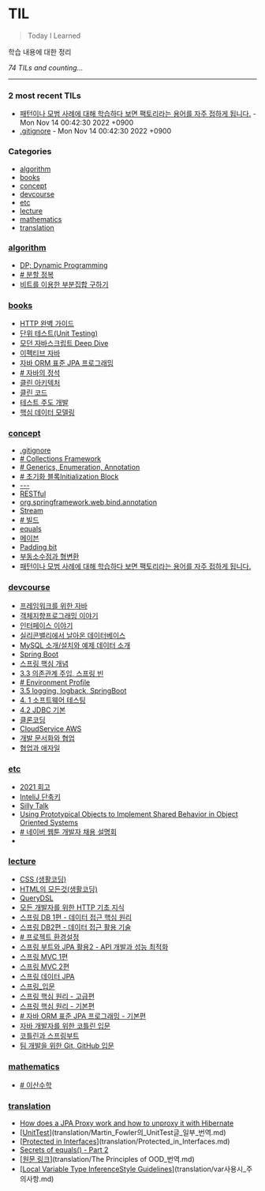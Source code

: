 # TIL
> Today I Learned

학습 내용에 대한 정리


_74 TILs and counting..._

---

### 2 most recent TILs

- [패턴이나 모범 사례에 대해 학습하다 보면 팩토리라는 용어를 자주 접하게 됩니다.](concept/헷갈리는_팩토리들_구별하기.md) - Mon Nov 14 00:42:30 2022 +0900
- [.gitignore](concept/.gitignore.md) - Mon Nov 14 00:42:30 2022 +0900

### Categories

- [algorithm](#algorithm)
- [books](#books)
- [concept](#concept)
- [devcourse](#devcourse)
- [etc](#etc)
- [lecture](#lecture)
- [mathematics](#mathematics)
- [translation](#translation)

### [algorithm](#algorithm)
- [DP; Dynamic Programming](algorithm/Dynamic_Programming.md)
- [﻿# 분할 정복](algorithm/분할_정복.md)
- [비트를 이용한 부분집합 구하기](algorithm/비트를_이용한_부분집합_구하기.md)

### [books](#books)
- [HTTP 완벽 가이드](books/HTTP_완벽_가이드.md)
- [단위 테스트(Unit Testing)](books/단위_테스트.md)
- [모던 자바스크립트 Deep Dive](books/모던_자바스크립트_Deep_Dive.md)
- [이펙티브 자바](books/이펙티브_자바.md)
- [자바 ORM 표준 JPA 프로그래밍](books/자바_ORM_표준_JPA_프로그래밍.md)
- [﻿# 자바의 정석](books/자바의_정석.md)
- [클린 아키텍처](books/클린_아키텍처.md)
- [클린 코드](books/클린_코드.md)
- [테스트 주도 개발](books/테스트_주도_개발.md)
- [핵심 데이터 모델링](books/핵심_데이터_모델링.md)

### [concept](#concept)
- [.gitignore](concept/.gitignore.md)
- [﻿# Collections Framework](concept/Collections_Framework.md)
- [﻿# Generics, Enumeration, Annotation](concept/Generics,Enumeration,Annotation.md)
- [# 초기화 블록Initialization Block](concept/Initialization_Block.md)
- [---](concept/Optional.md)
- [RESTful](concept/RESTful.md)
- [org.springframework.web.bind.annotation](concept/RequestParam.md)
- [Stream<T>](concept/Stream.md)
- [# 빌드](concept/build.md)
- [equals](concept/equals.md)
- [메이븐](concept/maven.md)
- [Padding bit](concept/padding_bit.md)
- [부동소수점과 형변환](concept/부동_소수점과_형변환.md)
- [패턴이나 모범 사례에 대해 학습하다 보면 팩토리라는 용어를 자주 접하게 됩니다.](concept/헷갈리는_팩토리들_구별하기.md)

### [devcourse](#devcourse)
- [프레임워크를 위한 자바](devcourse/1.1.프레임워크를_위한_자바.md)
- [객체지향프로그래밍 이야기](devcourse/1.2.객체지향_프로그래밍_이야기.md)
- [인터페이스 이야기](devcourse/1.3.인터페이스_이야기.md)
- [실리콘밸리에서 날아온 데이터베이스](devcourse/2.1.데이터베이스_시스템_소개.md)
- [MySQL 소개/설치와 예제 데이터 소개](devcourse/2.2.MySQL_소개.md)
- [Spring Boot](devcourse/3.1.스프링부트_시작.md)
- [스프링 핵심 개념](devcourse/3.2.스프링_핵심_개념.md)
- [3.3 의존관계 주입, 스프링 빈](devcourse/3.3.의존관계_주입,스프링_빈.md)
- [# Environment Profile](devcourse/3.4.환경설정.md)
- [3.5 logging, logback, SpringBoot](devcourse/3.5.logging,logback,SpringBoot.md)
- [4. 1 소프트웨어 테스팅](devcourse/4.1.소프트웨어_테스팅.md)
- [4.2 JDBC 기본](devcourse/4.2.JDBC_알아보기.md)
- [클론코딩](devcourse/6.클론코딩.md)
- [CloudService AWS](devcourse/CloudService_AWS.md)
- [개발 문서화와 협업](devcourse/개발_문서화와_협업.md)
- [협업과 애자일](devcourse/협업과_애자일.md)

### [etc](#etc)
- [2021 회고](etc/2021회고.md)
- [InteliJ 단축키](etc/InteliJ_단축키.md)
- [Silly Talk](etc/Silly_Talk_세미나_정리.md)
- [Using Prototypical Objects to Implement Shared Behavior in Object Oriented Systems](etc/Using_Prototypical_Objects_to_Implement_Shared_Behavior_in_Obiect_Oriented_Systems.md)
- [﻿# 네이버 웹툰 개발자 채용 설명회](etc/네이버_웹툰_개발자_채용_설명회.md)
- [﻿](etc/정보처리기사_실기.md)

### [lecture](#lecture)
- [CSS (생활코딩)](lecture/CSS(생활코딩).md)
- [HTML의 모든것(생활코딩)](lecture/HTML의_모든것(생활코딩).md)
- [QueryDSL](lecture/QueryDSL.md)
- [모든 개발자를 위한 HTTP 기초 지식](lecture/모든_개발자를_위한_HTTP_기초_지식.md)
- [스프링 DB 1편 - 데이터 접근 핵심 원리](lecture/스프링_DB1편.md)
- [스프링 DB2편 - 데이터 접근 활용 기술](lecture/스프링_DB2편.md)
- [# 프로젝트 환경설정](lecture/스프링_JPA_활용1.md)
- [스프링 부트와 JPA 활용2 - API 개발과 성능 최적화](lecture/스프링_JPA_활용2.md)
- [스프링 MVC 1편](lecture/스프링_MVC_1편.md)
- [스프링 MVC 2편](lecture/스프링_MVC_2편.md)
- [스프링 데이터 JPA](lecture/스프링_데이터_JPA.md)
- [스프링_입문](lecture/스프링_입문.md)
- [스프링 핵심 원리 - 고급편](lecture/스프링_핵심_원리_고급편.md)
- [스프링 핵심 원리 - 기본편](lecture/스프링_핵심_원리_기본편.md)
- [﻿# 자바 ORM 표준 JPA 프로그래밍 - 기본편](lecture/자바_ORM_표준_JPA_프로그래밍_기본편.md)
- [자바 개발자를 위한 코틀린 입문](lecture/자바_개발자를_위한_코틀린_입문.md)
- [코틀린과 스프링부트](lecture/코틀린과_스프링부트.md)
- [팀 개발을 위한 Git, GitHub 입문](lecture/팀_개발을_위한_Git,GitHub_입문.md)

### [mathematics](#mathematics)
- [﻿# 이산수학](mathematics/이산수학.md)

### [translation](#translation)
- [How does a JPA Proxy work and how to unproxy it with Hibernate](translation/How_does_a_JPA_Proxy_work_and_how_to_unproxy_it_with_Hibernate(번역).md)
- [[UnitTest](https://martinfowler.com/bliki/UnitTest.html)](translation/Martin_Fowler의_UnitTest글_일부_번역.md)
- [[Protected in Interfaces](https://stackoverflow.com/questions/5376970/protected-in-interfaces)](translation/Protected_in_Interfaces.md)
- [Secrets of equals() - Part 2](translation/Secrets_of_Equals_Part2_번역.md)
- [[원문 링크](http://www.butunclebob.com/ArticleS.UncleBob.PrinciplesOfOod)](translation/The Principles of OOD_번역.md)
- [[Local Variable Type InferenceStyle Guidelines](http://openjdk.java.net/projects/amber/guides/lvti-style-guide)](translation/var사용시_주의사항.md)


